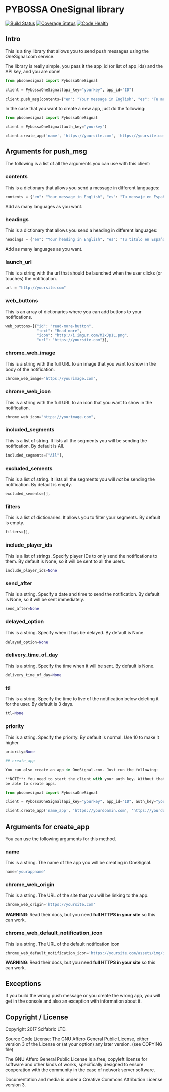 # PYBOSSA OneSignal library
[![Build Status](https://travis-ci.org/Scifabric/pybossa-onesignal.svg?branch=master)](https://travis-ci.org/Scifabric/pybossa-onesignal) [![Coverage Status](https://coveralls.io/repos/github/Scifabric/pybossa-onesignal/badge.svg?branch=master)](https://coveralls.io/github/Scifabric/pybossa-onesignal?branch=master) [![Code Health](https://landscape.io/github/Scifabric/pybossa-onesignal/master/landscape.svg?style=flat)](https://landscape.io/github/Scifabric/pybossa-onesignal/master)

## Intro

This is a tiny library that allows you to send push messages using the OneSignal.com service.

The library is really simple, you pass it the app_id (or list of app_ids) and the API key, and 
you are done! 

```python
from pbsonesignal import PybossaOneSignal

client = PybossaOneSignal(api_key="yourkey", app_id="ID")

client.push_msg(contents={"en": "Your message in English", "es": "Tu mensaje en Español"})
```


In the case that you want to create a new app, just do the following:

```python
from pbsonesignal import PybossaOneSignal

client = PybossaOneSignal(auth_key="yourkey")

client.create_app('name', 'https://yoursite.com', 'https://yoursite.com/icon')
```


## Arguments for push_msg

The following is a list of all the arguments you can use with this client:

### contents

This is a dictionary that allows you send a message in different languages:

```python
contents = {"en": "Your message in English", "es": "Tu mensaje en Español"}
```

Add as many languages as you want.

### headings

This is a dictionary that allows you send a heading in different languages:

```python
headings = {"en": "Your heading in English", "es": "Tu título en Español"}
```

Add as many languages as you want.

### launch_url

This is a string with the url that should be launched when the user clicks (or touches)
the notification.

```python
url = "http://yoursite.com"
```

### web_buttons

This is an array of dictionaries where you can add buttons to your notifications.

```python
web_buttons=[{"id": "read-more-button",
              "text": "Read more",
              "icon": "http://i.imgur.com/MIxJp1L.png",
              "url": "https://yoursite.com"}],
```
### chrome_web_image

This is a string with the full URL to an image that you want to show in the body of the notification.

```python
chrome_web_image="https://yourimage.com",
```

### chrome_web_icon

This is a string with the full URL to an icon that you want to show in the notification.

```python
chrome_web_icon="https://yourimage.com",
```

### included_segments

This is a list of string. It lists all the segments you will be sending the notification. By default is All.

```python
included_segments=["All"],
```

### excluded_sements 

This is a list of string. It lists all the segments you will *not* be sending the notification. By default is empty.

```python
excluded_sements=[],
```

### filters

This is a list of dictionaries. It allows you to filter your segments. By default is empty.

```python
filters=[],
```
### include_player_ids

This is a list of strings. Specify player IDs to only send the notifications to them. By default is None, so it will be sent to all the users.

```python
include_player_ids=None
```

### send_after

This is a string. Specify a date and time to send the notification. By default is None, so it will be sent immediately.

```python
send_after=None
```

### delayed_option

This is a string. Specify when it has be delayed. By default is None.

```python
delayed_option=None
```

### delivery_time_of_day

This is a string. Specify the time when it will be sent. By default is None.

```python
delivery_time_of_day=None
```

### ttl

This is a string. Specify the time to live of the notification below deleting it for the user. By default is 3 days.

```python
ttl=None
```

### priority

This is a string. Specify the priority. By default is normal. Use 10 to make it higher.

```python
priority=None

## create_app

You can also create an app in OneSignal.com. Just run the following:

**NOTE**: You need to start the client with your auth_key. Without that you will not
be able to create apps.
```
```python
from pbsonesignal import PybossaOneSignal

client = PybossaOneSignal(api_key="yourkey", app_id="ID", auth_key="yourkey")

client.create_app('name_app', 'https://yourdoamin.com', 'https://yourdomain/icon.png')
```


## Arguments for create_app

You can use the following arguments for this method.

### name

This is a string. The name of the app you will be creating in OneSignal.

```python
name='yourappname'
```

### chrome_web_origin

This is a string. The URL of the site that you will be linking to the app.

```python
chrome_web_origin='https://yoursite.com'
```

**WARNING**: Read their docs, but you need **full HTTPS in your site** so this can work.

### chrome_web_default_notification_icon

This is a string. The URL of the default notification icon

```python
chrome_web_default_notification_icon='https://yoursite.com/assets/img/icon.png'
```

**WARNING**: Read their docs, but you need **full HTTPS in your site** so this can work.


## Exceptions

If you build the wrong push message or you create the wrong app, you will get in the console and also an exception with information about it.

## Copyright / License
Copyright 2017 Scifabric LTD.

Source Code License: The GNU Affero General Public License, either version 3 of the License or (at your option) any later version. (see COPYING file)

The GNU Affero General Public License is a free, copyleft license for software and other kinds of works, specifically designed to ensure cooperation with the community in the case of network server software.

Documentation and media is under a Creative Commons Attribution License version 3.
